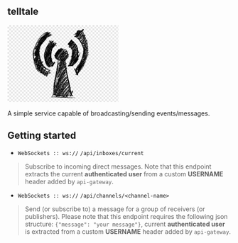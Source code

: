 telltale
---

<img src="telltale/telltale.png" alt="drawing" width="250"/>

A simple service capable of broadcasting/sending events/messages.

Getting started
---


* `WebSockets :: ws://` `/api/inboxes/current`

> Subscribe to incoming direct messages. Note that this endpoint extracts the current **authenticated user** from a custom **USERNAME** header added by `api-gateway`.

* `WebSockets :: ws://` `/api/channels/<channel-name>`

> Send (or subscribe to) a message for a group of receivers (or publishers). Please note that this endpoint requires the following json structure: `{"message": "your message"}`, current **authenticated user** is extracted from a custom **USERNAME** header added by `api-gateway`.
